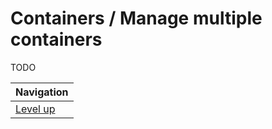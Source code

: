 # Containers / Manage multiple containers #

TODO

| Navigation               |
| ------------------------ |
| [Level up](../README.md) |

